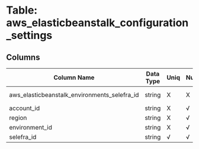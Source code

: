 # Table: aws_elasticbeanstalk_configuration_settings

## Columns 

|  Column Name   |  Data Type  | Uniq | Nullable | Description | 
|  ----  | ----  | ----  | ----  | ---- | 
| aws_elasticbeanstalk_environments_selefra_id | string | X | X | fk to aws_elasticbeanstalk_environments.selefra_id | 
| account_id | string | X | √ |  | 
| region | string | X | √ |  | 
| environment_id | string | X | √ |  | 
| selefra_id | string | √ | √ | random id | 


